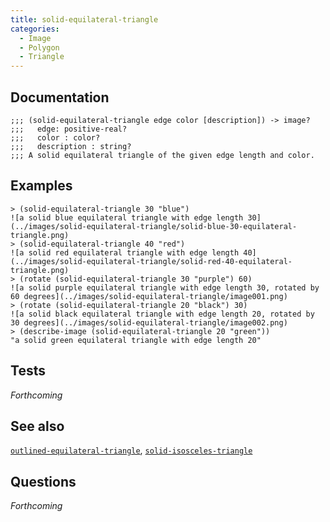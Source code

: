 ```yaml
---
title: solid-equilateral-triangle
categories: 
  - Image
  - Polygon
  - Triangle
---
```

## Documentation

```
;;; (solid-equilateral-triangle edge color [description]) -> image?
;;;   edge: positive-real?
;;;   color : color?
;;;   description : string?
;;; A solid equilateral triangle of the given edge length and color.
```

## Examples

```
> (solid-equilateral-triangle 30 "blue")
![a solid blue equilateral triangle with edge length 30](../images/solid-equilateral-triangle/solid-blue-30-equilateral-triangle.png)
> (solid-equilateral-triangle 40 "red")
![a solid red equilateral triangle with edge length 40](../images/solid-equilateral-triangle/solid-red-40-equilateral-triangle.png)
> (rotate (solid-equilateral-triangle 30 "purple") 60)
![a solid purple equilateral triangle with edge length 30, rotated by 60 degrees](../images/solid-equilateral-triangle/image001.png)
> (rotate (solid-equilateral-triangle 20 "black") 30)
![a solid black equilateral triangle with edge length 20, rotated by 30 degrees](../images/solid-equilateral-triangle/image002.png)
> (describe-image (solid-equilateral-triangle 20 "green"))
"a solid green equilateral triangle with edge length 20"
```

## Tests

_Forthcoming_

## See also

[`outlined-equilateral-triangle`](../procs/outlined-equilateral-triangle),
[`solid-isosceles-triangle`](../procs/solid-isosceles-triangle)

## Questions

_Forthcoming_
